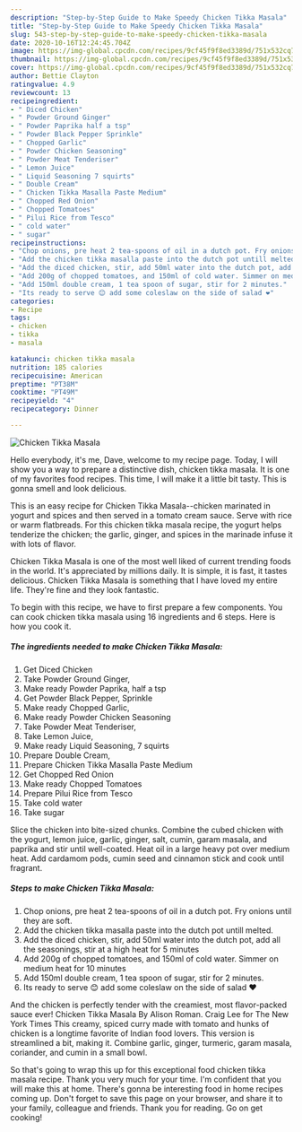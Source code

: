 ```yaml
---
description: "Step-by-Step Guide to Make Speedy Chicken Tikka Masala"
title: "Step-by-Step Guide to Make Speedy Chicken Tikka Masala"
slug: 543-step-by-step-guide-to-make-speedy-chicken-tikka-masala
date: 2020-10-16T12:24:45.704Z
image: https://img-global.cpcdn.com/recipes/9cf45f9f8ed3389d/751x532cq70/chicken-tikka-masala-recipe-main-photo.jpg
thumbnail: https://img-global.cpcdn.com/recipes/9cf45f9f8ed3389d/751x532cq70/chicken-tikka-masala-recipe-main-photo.jpg
cover: https://img-global.cpcdn.com/recipes/9cf45f9f8ed3389d/751x532cq70/chicken-tikka-masala-recipe-main-photo.jpg
author: Bettie Clayton
ratingvalue: 4.9
reviewcount: 13
recipeingredient:
- " Diced Chicken"
- " Powder Ground Ginger"
- " Powder Paprika half a tsp"
- " Powder Black Pepper Sprinkle"
- " Chopped Garlic"
- " Powder Chicken Seasoning"
- " Powder Meat Tenderiser"
- " Lemon Juice"
- " Liquid Seasoning 7 squirts"
- " Double Cream"
- " Chicken Tikka Masalla Paste Medium"
- " Chopped Red Onion"
- " Chopped Tomatoes"
- " Pilui Rice from Tesco"
- " cold water"
- " sugar"
recipeinstructions:
- "Chop onions, pre heat 2 tea-spoons of oil in a dutch pot. Fry onions until they are soft."
- "Add the chicken tikka masalla paste into the dutch pot untill melted."
- "Add the diced chicken, stir, add 50ml water into the dutch pot, add all the seasonings, stir at a high heat for 5 minutes"
- "Add 200g of chopped tomatoes, and 150ml of cold water. Simmer on medium heat for 10 minutes"
- "Add 150ml double cream, 1 tea spoon of sugar, stir for 2 minutes."
- "Its ready to serve 😊 add some coleslaw on the side of salad ❤"
categories:
- Recipe
tags:
- chicken
- tikka
- masala

katakunci: chicken tikka masala 
nutrition: 185 calories
recipecuisine: American
preptime: "PT38M"
cooktime: "PT49M"
recipeyield: "4"
recipecategory: Dinner

---
```



![Chicken Tikka Masala](https://img-global.cpcdn.com/recipes/9cf45f9f8ed3389d/751x532cq70/chicken-tikka-masala-recipe-main-photo.jpg)

Hello everybody, it's me, Dave, welcome to my recipe page. Today, I will show you a way to prepare a distinctive dish, chicken tikka masala. It is one of my favorites food recipes. This time, I will make it a little bit tasty. This is gonna smell and look delicious.

This is an easy recipe for Chicken Tikka Masala--chicken marinated in yogurt and spices and then served in a tomato cream sauce. Serve with rice or warm flatbreads. For this chicken tikka masala recipe, the yogurt helps tenderize the chicken; the garlic, ginger, and spices in the marinade infuse it with lots of flavor.

Chicken Tikka Masala is one of the most well liked of current trending foods in the world. It's appreciated by millions daily. It is simple, it is fast, it tastes delicious. Chicken Tikka Masala is something that I have loved my entire life. They're fine and they look fantastic.


To begin with this recipe, we have to first prepare a few components. You can cook chicken tikka masala using 16 ingredients and 6 steps. Here is how you cook it.

<!--inarticleads1-->

##### The ingredients needed to make Chicken Tikka Masala:

1. Get  Diced Chicken
1. Take  Powder Ground Ginger,
1. Make ready  Powder Paprika, half a tsp
1. Get  Powder Black Pepper, Sprinkle
1. Make ready  Chopped Garlic,
1. Make ready  Powder Chicken Seasoning
1. Take  Powder Meat Tenderiser,
1. Take  Lemon Juice,
1. Make ready  Liquid Seasoning, 7 squirts
1. Prepare  Double Cream,
1. Prepare  Chicken Tikka Masalla Paste Medium
1. Get  Chopped Red Onion
1. Make ready  Chopped Tomatoes
1. Prepare  Pilui Rice from Tesco
1. Take  cold water
1. Take  sugar


Slice the chicken into bite-sized chunks. Combine the cubed chicken with the yogurt, lemon juice, garlic, ginger, salt, cumin, garam masala, and paprika and stir until well-coated. Heat oil in a large heavy pot over medium heat. Add cardamom pods, cumin seed and cinnamon stick and cook until fragrant. 

<!--inarticleads2-->

##### Steps to make Chicken Tikka Masala:

1. Chop onions, pre heat 2 tea-spoons of oil in a dutch pot. Fry onions until they are soft.
1. Add the chicken tikka masalla paste into the dutch pot untill melted.
1. Add the diced chicken, stir, add 50ml water into the dutch pot, add all the seasonings, stir at a high heat for 5 minutes
1. Add 200g of chopped tomatoes, and 150ml of cold water. Simmer on medium heat for 10 minutes
1. Add 150ml double cream, 1 tea spoon of sugar, stir for 2 minutes.
1. Its ready to serve 😊 add some coleslaw on the side of salad ❤


And the chicken is perfectly tender with the creamiest, most flavor-packed sauce ever! Chicken Tikka Masala By Alison Roman. Craig Lee for The New York Times This creamy, spiced curry made with tomato and hunks of chicken is a longtime favorite of Indian food lovers. This version is streamlined a bit, making it. Combine garlic, ginger, turmeric, garam masala, coriander, and cumin in a small bowl. 

So that's going to wrap this up for this exceptional food chicken tikka masala recipe. Thank you very much for your time. I'm confident that you will make this at home. There's gonna be interesting food in home recipes coming up. Don't forget to save this page on your browser, and share it to your family, colleague and friends. Thank you for reading. Go on get cooking!
